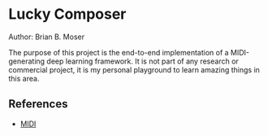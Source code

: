 # Lucky Composer

Author: Brian B. Moser

<p>
The purpose of this project is the end-to-end implementation of a MIDI-generating deep learning framework.
It is not part of any research or commercial project, it is my personal playground to learn amazing things in this area.
<p/>

## References

* [MIDI](https://de.wikipedia.org/wiki/Musical_Instrument_Digital_Interface)